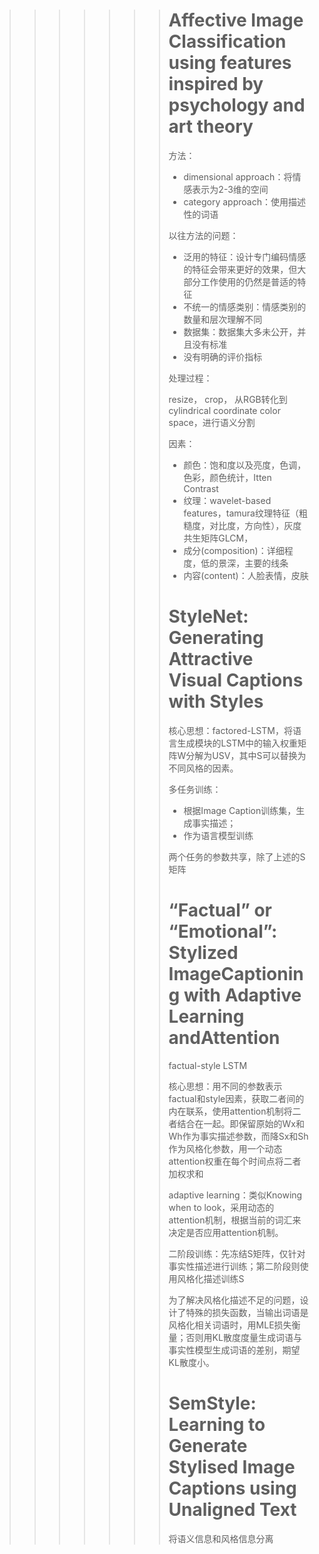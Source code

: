 >>>>>>> # Affective Image Classification using features inspired by psychology and art theory
>>>>>>>
>>>>>>> 方法：
>>>>>>>
>>>>>>> - dimensional approach：将情感表示为2-3维的空间
>>>>>>> - category approach：使用描述性的词语
>>>>>>>
>>>>>>> 以往方法的问题：
>>>>>>>
>>>>>>> - 泛用的特征：设计专门编码情感的特征会带来更好的效果，但大部分工作使用的仍然是普适的特征
>>>>>>> - 不统一的情感类别：情感类别的数量和层次理解不同
>>>>>>> - 数据集：数据集大多未公开，并且没有标准
>>>>>>> - 没有明确的评价指标
>>>>>>>
>>>>>>> 处理过程：
>>>>>>>
>>>>>>> resize， crop， 从RGB转化到cylindrical coordinate color space，进行语义分割
>>>>>>>
>>>>>>> 因素：
>>>>>>>
>>>>>>> - 颜色：饱和度以及亮度，色调，色彩，颜色统计，Itten Contrast
>>>>>>> - 纹理：wavelet-based features，tamura纹理特征（粗糙度，对比度，方向性），灰度共生矩阵GLCM，
>>>>>>> - 成分(composition)：详细程度，低的景深，主要的线条
>>>>>>> - 内容(content)：人脸表情，皮肤
>>>>>>>
>>>>>>> # StyleNet: Generating Attractive Visual Captions with Styles
>>>>>>>
>>>>>>> 核心思想：factored-LSTM，将语言生成模块的LSTM中的输入权重矩阵W分解为USV，其中S可以替换为不同风格的因素。
>>>>>>>
>>>>>>> 多任务训练：
>>>>>>>
>>>>>>> - 根据Image Caption训练集，生成事实描述；
>>>>>>> - 作为语言模型训练
>>>>>>>
>>>>>>> 两个任务的参数共享，除了上述的S矩阵
>>>>>>>
>>>>>>> # “Factual” or “Emotional”: Stylized ImageCaptioning with Adaptive Learning andAttention
>>>>>>>
>>>>>>> factual-style LSTM
>>>>>>>
>>>>>>> 核心思想：用不同的参数表示factual和style因素，获取二者间的内在联系，使用attention机制将二者结合在一起。即保留原始的Wx和Wh作为事实描述参数，而降Sx和Sh作为风格化参数，用一个动态attention权重在每个时间点将二者加权求和
>>>>>>>
>>>>>>> adaptive learning：类似Knowing when to look，采用动态的attention机制，根据当前的词汇来决定是否应用attention机制。
>>>>>>>
>>>>>>> 二阶段训练：先冻结S矩阵，仅针对事实性描述进行训练；第二阶段则使用风格化描述训练S
>>>>>>>
>>>>>>> 为了解决风格化描述不足的问题，设计了特殊的损失函数，当输出词语是风格化相关词语时，用MLE损失衡量；否则用KL散度度量生成词语与事实性模型生成词语的差别，期望KL散度小。
>>>>>>>
>>>>>>> # SemStyle: Learning to Generate Stylised Image Captions using Unaligned Text
>>>>>>>
>>>>>>> 将语义信息和风格信息分离
